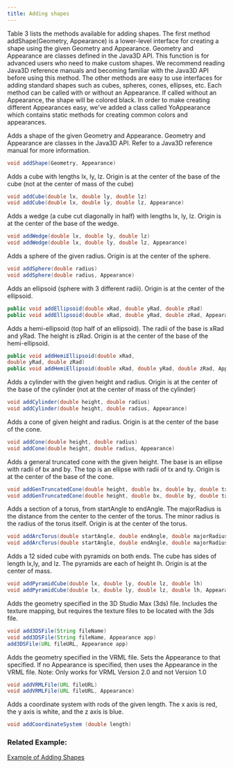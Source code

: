 ```yaml
---
title: Adding shapes
---
```


Table 3 lists the methods available for adding shapes. 
The first method addShape(Geometry, Appearance) is a lower-level interface for creating a shape using the given Geometry and Appearance.
Geometry and Appearance are classes defined in the Java3D API. This function is for advanced users who need to make custom shapes.
We recommend reading Java3D reference manuals and becoming familiar with the Java3D API before using this method. 
The other methods are easy to use interfaces for adding standard shapes such as cubes, spheres, cones, ellipses, etc.
Each method can be called with or without an Appearance. If called without an Appearance, the shape will be colored black. 
In order to make creating different Appearances easy, we've added a class called YoAppearance which contains static methods for creating common colors and appearances.

Adds a shape of the given Geometry and Appearance. Geometry and Appearance are classes in the Java3D API. Refer to a Java3D reference manual for more information.
```java
void addShape(Geometry, Appearance)
```

Adds a cube with lengths lx, ly, lz. Origin is at the center of the base of the cube (not at the center of mass of the cube)
```java
void addCube(double lx, double ly, double lz) 
void addCube(double lx, double ly, double lz, Appearance)
```

Adds a wedge (a cube cut diagonally in half) with lengths lx, ly, lz. Origin is at the center of the base of the wedge.
```java
void addWedge(double lx, double ly, double lz) 
void addWedge(double lx, double ly, double lz, Appearance)
```

Adds a sphere of the given radius. Origin is at the center of the sphere.
```java
void addSphere(double radius)
void addSphere(double radius, Appearance)
```

Adds an ellipsoid (sphere with 3 different radii). Origin is at the center of the ellipsoid.
```java
public void addEllipsoid(double xRad, double yRad, double zRad) 
public void addEllipsoid(double xRad, double yRad, double zRad, Appearance)
```

Adds a hemi-ellipsoid (top half of an ellipsoid). The radii of the base is xRad and yRad. The height is zRad. Origin is at the center of the base of the hemi-ellipsoid.
```java
public void addHemiEllipsoid(double xRad, 
double yRad, double zRad) 
public void addHemiEllipsoid(double xRad, double yRad, double zRad, Appearance)
```

Adds a cylinder with the given height and radius. Origin is at the center of the base of the cylinder (not at the center of mass of the cylinder)
```java
void addCylinder(double height, double radius) 
void addCylinder(double height, double radius, Appearance)
```

Adds a cone of given height and radius. Origin is at the center of the base of the cone.
```java
void addCone(double height, double radius) 
void addCone(double height, double radius, Appearance)
```

Adds a general truncated cone with the given height. The base is an ellipse with radii of bx and by. The top is an ellipse with radii of tx and ty. Origin is at the center of the base of the cone.
```java
void addGenTruncatedCone(double height, double bx, double by, double tx, double ty) 
void addGenTruncatedCone(double height, double bx, double by, double tx, double ty, Appearance)
```

Adds a section of a torus, from startAngle to endAngle. The majorRadius is the distance from the center to the center of the torus. The minor radius is the radius of the torus itself. Origin is at the center of the torus.
```java
void addArcTorus(double startAngle, double endAngle, double majorRadius, double minorRadius) 
void addArcTorus(double startAngle, double endAngle, double majorRadius, double minorRadius, Appearance)
```

Adds a 12 sided cube with pyramids on both ends. The cube has sides of length lx,ly, and lz. The pyramids are each of height lh. Origin is at the center of mass.
```java
void addPyramidCube(double lx, double ly, double lz, double lh) 
void addPyramidCube(double lx, double ly, double lz, double lh, Appearance)
```

Adds the geometry specified in the 3D Studio Max (3ds) file. Includes the texture mapping, but requires the texture files to be located with the 3ds file.
```java
void add3DSFile(String fileName) 
void add3DSFile(String fileName, Appearance app) 
add3DSFile(URL fileURL, Appearance app)
```

Adds the geometry specified in the VRML file. Sets the Appearance to that specified. If no Appearance is specified, then uses the Appearance in the VRML file. Note: Only works for VRML Version 2.0 and not Version 1.0
```java
void addVRMLFile(URL fileURL) 
void addVRMLFile(URL fileURL, Appearance)
```

Adds a coordinate system with rods of the given length. The x axis is red, the y axis is white, and the z axis is blue.
```java
void addCoordinateSystem (double length)
```

### Related Example:

[Example of Adding Shapes](https://ihmcroboticsdocs.github.io/simulation-construction-set/docs/04-yo-appearance-api.html)